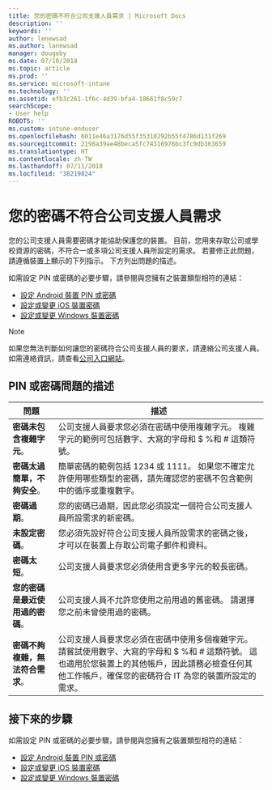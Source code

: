 ```yaml
---
title: 您的密碼不符合公司支援人員需求 | Microsoft Docs
description: ''
keywords: ''
author: lenewsad
ms.author: lanewsad
manager: dougeby
ms.date: 07/10/2018
ms.topic: article
ms.prod: ''
ms.service: microsoft-intune
ms.technology: ''
ms.assetid: efb3c261-1f6c-4d39-bfa4-18661f8c59c7
searchScope:
- User help
ROBOTS: ''
ms.custom: intune-enduser
ms.openlocfilehash: 6011e46a3176d55f35310292b55f4786d131f269
ms.sourcegitcommit: 2198a39ae48beca5fc74316976bc3fc9db363659
ms.translationtype: HT
ms.contentlocale: zh-TW
ms.lasthandoff: 07/11/2018
ms.locfileid: "38219824"
---
```

# <a name="your-password-does-not-meet-your-company-supports-requirements"></a>您的密碼不符合公司支援人員需求

您的公司支援人員需要密碼才能協助保護您的裝置。 目前，您用來存取公司或學校資源的密碼，不符合一或多項公司支援人員所設定的需求。 若要修正此問題，請遵循裝置上顯示的下列指示。 下方列出問題的描述。

如需設定 PIN 或密碼的必要步驟，請參閱與您擁有之裝置類型相符的連結：

- [設定 Android 裝置 PIN 或密碼](set-your-pin-or-password-android.md)
- [設定或變更 iOS 裝置密碼](set-or-change-your-passcode-ios.md)
- [設定或變更 Windows 裝置密碼](set-or-change-your-password-windows.md)

> [!NOTE]
> 如果您無法判斷如何讓您的密碼符合公司支援人員的要求，請連絡公司支援人員。 如需連絡資訊，請查看[公司入口網站](https://portal.manage.microsoft.com#HelpDeskDialog)。

## <a name="pin-or-password-issue-descriptions"></a>PIN 或密碼問題的描述

| **問題** | **描述** |
|-----------------------------------------------------|------------------------------------------------------------------------------------------------------------------------------------------------------------------------------------------------------------------------------------------------------------------------------------------------------------------------------------------------------------|
| **密碼未包含複雜字元**。 | 公司支援人員要求您必須在密碼中使用複雜字元。 複雜字元的範例可包括數字、大寫的字母和 $ %和 # 這類符號。 |
| **密碼太過簡單，不夠安全**。 | 簡單密碼的範例包括 1234 或 1111。 如果您不確定允許使用哪些類型的密碼，請先確認您的密碼不包含範例中的循序或重複數字。 |
| **密碼過期**。 | 您的密碼已過期，因此您必須設定一個符合公司支援人員所設需求的新密碼。 |
| **未設定密碼**。 | 您必須先設好符合公司支援人員所設需求的密碼之後，才可以在裝置上存取公司電子郵件和資料。 |
| **密碼太短**。 | 公司支援人員要求您必須使用含更多字元的較長密碼。 |
| **您的密碼是最近使用過的密碼**。 | 公司支援人員不允許您使用之前用過的舊密碼。 請選擇您之前未曾使用過的密碼。 |
| **密碼不夠複雜，無法符合需求**。 | 公司支援人員要求您必須在密碼中使用多個複雜字元。 請嘗試使用數字、大寫的字母和 $ %和 # 這類符號。 這也適用於您裝置上的其他帳戶，因此請務必檢查任何其他工作帳戶，確保您的密碼符合 IT 為您的裝置所設定的需求。 |

## <a name="next-steps"></a>接下來的步驟

如需設定 PIN 或密碼的必要步驟，請參閱與您擁有之裝置類型相符的連結：

- [設定 Android 裝置 PIN 或密碼](set-your-pin-or-password-android.md)
- [設定或變更 iOS 裝置密碼](set-or-change-your-passcode-ios.md)
- [設定或變更 Windows 裝置密碼](set-or-change-your-password-windows.md)
